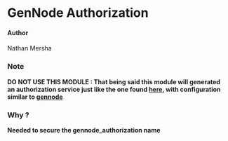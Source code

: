 # GenNode Authorization

#### Author
Nathan Mersha

### Note
**DO NOT USE THIS MODULE : That being said this module will generated an authorization service just like the one found [here](https://github.com/nathan-mersha/gennode_authorization_sample.git), with configuration similar to [gennode](https://www.npmjs.com/package/gennode)**


### Why ?
**Needed to secure the gennode_authorization name**
